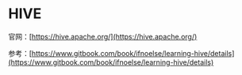 # HIVE

官网：[https://hive.apache.org/](https://hive.apache.org/)

参考：[https://www.gitbook.com/book/ifnoelse/learning-hive/details](https://www.gitbook.com/book/ifnoelse/learning-hive/details)

